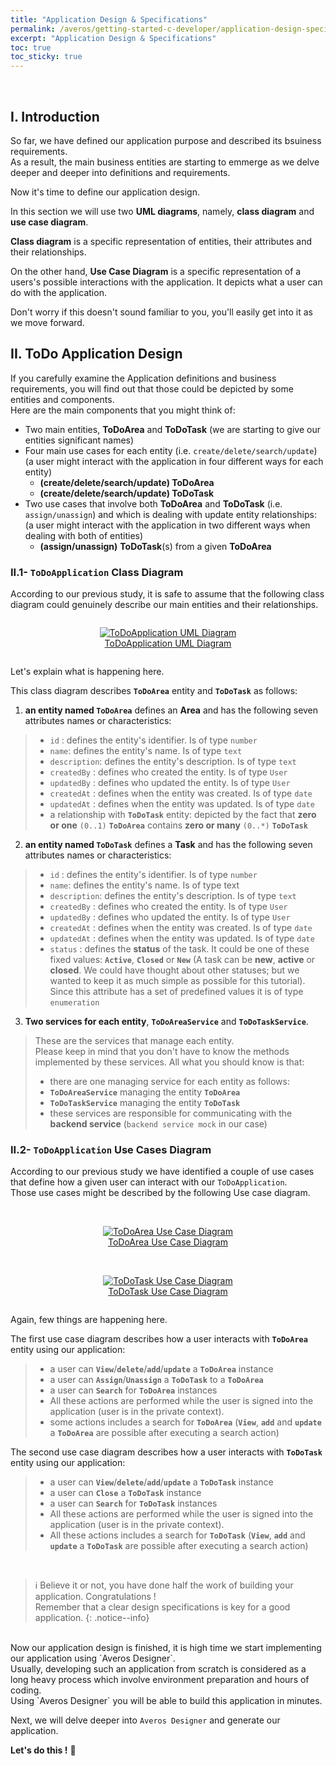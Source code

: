 ```yaml
---
title: "Application Design & Specifications"
permalink: /averos/getting-started-c-developer/application-design-specifications/
excerpt: "Application Design & Specifications"
toc: true
toc_sticky: true
---
```

<br/>

## **I. Introduction**

So far, we have defined our application purpose and described its bsuiness requirements.<br/>
As a result, the main business entities are starting to emmerge as we delve deeper and deeper into definitions and requirements. <br/>

Now it's time to define our application design.<br/>

In this section we will use two **UML diagrams**, namely, **class diagram** and **use case diagram**.<br/>

**Class diagram** is a specific representation of entities, their attributes and their relationships.<br/>

On the other hand, **Use Case Diagram** is a specific representation of a users's possible interactions with the application. It depicts what a user can do with the application.<br/>

Don't worry if this doesn't sound familiar to you, you'll easily get into it as we move forward.<br/>


## **II. ToDo Application Design**

If you carefully examine the Application definitions and business requirements, you will find out that those could be depicted by some entities and components. <br/>
Here are the main components that you might think of:
  - Two main entities, **ToDoArea** and **ToDoTask** (we are starting to give our entities significant names)
  - Four main use cases for each entity (i.e. `create/delete/search/update`) (a user might interact with the application in four different ways for each entity)
    - **(create/delete/search/update) ToDoArea**
    - **(create/delete/search/update) ToDoTask**
  - Two use cases that involve both **ToDoArea** and **ToDoTask** (i.e. `assign/unassign`) and which is dealing with update entity relationships: (a user might interact with the application in two different ways when dealing with both of entities)
    - **(assign/unassign)** **ToDoTask**(s) from a given **ToDoArea**


### **II.1- `ToDoApplication` Class Diagram**

According to our previous study, it is safe to assume that the following class diagram could genuinely describe our main entities and their relationships. 

<div style="display: flex;flex-direction: row;justify-content: center;">
<figure align="center">
	<a href="{{ site.baseurl }}/assets/arch/tutorial/to-do-uml-diagram.png">
    <img src="{{ site.baseurl }}/assets/arch/tutorial/to-do-uml-diagram.png" alt="ToDoApplication UML Diagram">
      <figcaption>ToDoApplication UML Diagram</figcaption>
  </a>
</figure>
</div>

Let's explain what is happening here.<br/>

This class diagram describes **`ToDoArea`** entity and **`ToDoTask`** as follows:

  1. **an entity named `ToDoArea`** defines an **Area** and has the following seven attributes names or characteristics:
  >*  `id`  : defines the entity's identifier. Is of type `number`
  >*  `name`: defines the entity's name. Is of type `text`
  >*  `description`: defines the entity's description. Is of type `text`
  >*  `createdBy`  : defines who created the entity. Is of type `User`
  >*  `updatedBy`  : defines who updated the entity. Is of type `User`
  >*  `createdAt`  : defines when the entity was created. Is of type `date`
  >*  `updatedAt`  : defines when the entity was updated. Is of type `date`
  >*  a relationship with **`ToDoTask`** entity: depicted by the fact that **zero or one** `(0..1)` **`ToDoArea`** contains **zero or many** `(0..*)` **`ToDoTask`**
    
2. **an entity named `ToDoTask`** defines a **Task** and has the following seven attributes names or characteristics:
  >*  `id`  : defines the entity's identifier. Is of type `number`
  >*  `name`: defines the entity's name. Is of type text
  >*  `description`: defines the entity's description. Is of type `text`
  >*  `createdBy`  : defines who created the entity. Is of type `User`
  >*  `updatedBy`  : defines who updated the entity. Is of type `User`
  >*  `createdAt`  : defines when the entity was created. Is of type `date`
  >*  `updatedAt`  : defines when the entity was updated. Is of type `date`
  >*  `status`     : defines the **status** of the task. It could be one of these fixed values: **`Active`**, **`Closed`** or **`New`** (A task can be **new**, **active** or **closed**. We could have thought about other statuses; but we wanted to keep it as much simple as possible for this tutorial). Since this attribute has a set of predefined values it is of type `enumeration`

  3. **Two services for each entity**, **`ToDoAreaService`** and **`ToDoTaskService`**.
  > These are the services that manage each entity.<br/>
  > Please keep in mind that you don't have to know the methods implemented by these services.
  > All what you should know is that:
  >-   there are one managing service for each entity as follows:
  >-  **`ToDoAreaService`** managing the entity **`ToDoArea`**
  >-  **`ToDoTaskService`** managing the entity **`ToDoTask`**
  >-  these services are responsible for communicating with the **backend service** (`backend service mock` in our case)

### **II.2- `ToDoApplication` Use Cases Diagram**

According to our previous study we have identified a couple of use cases that define how a given user can interact with our `ToDoApplication`. <br/>
Those use cases might be described by the following Use case diagram.

<br/>

<div style="display: flex;flex-direction: row;justify-content: center;">
<figure align="center">
	<a href="{{ site.baseurl }}/assets/arch/tutorial/to-do-area- use-case-diagram.png">
    <img src="{{ site.baseurl }}/assets/arch/tutorial/to-do-area- use-case-diagram.png" alt="ToDoArea Use Case Diagram">
      <figcaption>ToDoArea Use Case Diagram</figcaption>
  </a>
</figure>
</div>

<br/>

<div style="display: flex;flex-direction: row;justify-content: center;">
<figure align="center">
	<a href="{{ site.baseurl }}/assets/arch/tutorial/to-do-task-use-case-diagram.png">
    <img src="{{ site.baseurl }}/assets/arch/tutorial/to-do-task-use-case-diagram.png" alt="ToDoTask Use Case Diagram">
      <figcaption>ToDoTask Use Case Diagram</figcaption>
  </a>
</figure>
</div>

Again, few things are happening here.<br/>

The first use case diagram describes how a user interacts with **`ToDoArea`** entity using our application:
>-  a user can **`View`**/**`delete`**/**`add`**/**`update`** a **`ToDoArea`** instance
>- a user can **`Assign`**/**`Unassign`** a **`ToDoTask`** to a **`ToDoArea`**   
>-  a user can **`Search`** for **`ToDoArea`** instances
>- All these actions are performed while the user is signed into the application (user is in the private context).
>- some actions includes a search for **`ToDoArea`** (**`View`**, **`add`** and **`update`** a **`ToDoArea`** are possible after executing a search action)


The second use case diagram describes how a user interacts with **`ToDoTask`** entity using our application:
>- a user can **`View`**/**`delete`**/**`add`**/**`update`** a **`ToDoTask`** instance
>- a user can **`Close`** a **`ToDoTask`** instance   
>- a user can **`Search`** for **`ToDoTask`** instances
>- All these actions are performed while the user is signed into the application (user is in the private context).
>- All these actions includes a search for **`ToDoTask`** (**`View`**, **`add`** and **`update`** a **`ToDoTask`** are possible after executing a search action)
<br/>

>ℹ️ Believe it or not, you have done half the work of building your application. Congratulations !<br/>
Remember that a clear design specifications is key for a good application.
{: .notice--info}

<br/>
Now our application design is finished, it is high time we start implementing our application using `Averos Designer`. <br/>
Usually, developing such an application from scratch is considered as a long heavy process which involve environment preparation and hours of coding. <br/>
Using `Averos Designer` you will be able to build this application in minutes. <br/>

Next, we will delve deeper into `Averos Designer` and generate our application.<br/>

**Let's do this !** 🚀
